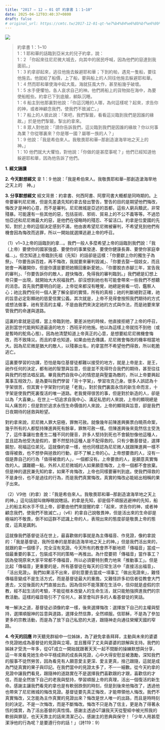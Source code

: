 ```yaml
---
title: "2017 – 12 – 01 QT 約拿書 1：1~10"
date: 2025-04-12T03:40:37+0800
draft: false
# original_url: https://cmtc.tw/2017-12-01-qt-%e7%b4%84%e6%8b%bf%e6%9b%b8-1%ef%bc%9a110
---
```


![](/images/qt.jpg)
> 約拿書 1：1\~10  
> 1：1 耶和華的話臨到亞米太的兒子約拿，說：  
> 1：2 「你起來往尼尼微大城去，向其中的居民呼喊，因為他們的惡達到我面前。」  
> 1：3 約拿卻起來，逃往他施去躲避耶和華；下到約帕，遇見一隻船，要往他施去。他就給了船價，上了船，要與船上的人同往他施去躲避耶和華。  
> 1：4 然而耶和華使海中起大風，海就狂風大作，甚至船幾乎破壞。  
> 1：5 水手便懼怕，各人哀求自己的神。他們將船上的貨物拋在海中，為要使船輕些。約拿已下到底艙，躺臥沉睡。  
> 1：6 船主到他那裏對他說：「你這沉睡的人哪，為何這樣呢？起來，求告你的神，或者神顧念我們，使我們不致滅亡。」  
> 1：7 船上的人彼此說：「來吧，我們掣籤，看看這災臨到我們是因誰的緣故。」於是他們掣籤，掣出約拿來。  
> 1：8 眾人對他說：「請你告訴我們，這災臨到我們是因誰的緣故？你以何事為業？你從哪裏來？你是哪一國？屬哪一族的人？」  
> 1：9 他說：「我是希伯來人。我敬畏耶和華─那創造滄海旱地之天上的　神。」  
> 1：10 他們就大大懼怕，對他說：「你做的是甚麼事呢？」他們已經知道他躲避耶和華，因為他告訴了他們。

**1. 經文誦讀**

**2.  今天默想經文**
拿 1：9 他說：「我是希伯來人。我敬畏耶和華─那創造滄海旱地之天上的　神。」

**3. 分享默想經文**
經文背景：約拿書、何西阿書、阿摩司書大概都是同時期的。上帝要審判尼尼微，但是先差遺先知約拿去發出警告，警告的目的是期望他們悔改，悔改才是神的心意，而不是審判。尼尼微城是亞述的首都，這些人窮兵黷武，非常殘暴。可能還有一些其他的惡，包括巫術、邪術、貿易上的不公不義等等。不過恐怕亞述和尼尼微最大的惡，是他們在侵略時的殘忍、不留活口。約拿是位愛國的先知，對於上帝的這個決定感到不滿，他由衷希望尼尼微被審判，不希望見到他們有機會因為悔改而逃罪，所以一開始就選擇逃避上帝的呼召。

（1）v1\~3上帝的話臨到約拿…。我們一般人多麼希望上帝的話臨到我們說：「我（上帝）要使你的國家強盛、要使你的事業發達、要使你健康長壽、要使你家庭幸福…」。但怎知道上帝臨到先祖（先知）的話卻是這樣：「你要獻上你的獨生子為祭」、「你要告訴百姓，再不悔改，我就要來審判毀滅」、「你要去娶一個妓女，而且她會一再離開你，但是你還是要把她贖回重新愛她」、「你要脫衣赤腳三年，宣告我的審判」、「你要告訴你的敵人，趕快悔改，免得我的審判臨到。」我們總是幻想上帝只要一出現，就開始大大祝福我們，卻沒想到祂也有可能會帶來一些我們不想聽的消息。首先我們要明白的是，上帝從來都沒有睡覺，祂總是俯看一切，鑑察人心；祂比我們任何一個人更了解全部的實情，所有的真相；祂的判斷絕對正確，祂的旨意必定彰顯祂的慈愛信實公義。其次就是，上帝不見得會按照我們期待的方式或想法做事，祂有至高的主權，不是由我們來決定祂的方式與作法，而是祂要來掌管我們的命運與道路。

這裏約拿就是這樣，當上帝臨到他，要差派他的時候，他直接拒絕了上帝的呼召，逃到當世代能夠知道最遠的地方：西班牙的他施。他以為這樣上帝就找不到他（或是暫時的鴕鳥心態）。因為他清楚知道上帝真正的心意，是想要給尼尼微機會悔改，而不致降災。而且約拿也知道，如果由他去傳講，尼尼微會悔改的機率相當地大。因為尼尼微是猶大的敵人，以殘暴出名，約拿當然不希望他們得救，所以乾脆逃亡。

這裏要學習的功課，恐怕是每位基督徒都難以接受的地方，就是上帝是主、是王，祂作任何的決定，都有祂的智慧與旨意，但是並不見得符合我們的期待，甚至往往與我們的想法唱反調。畢竟我們自我中心的情慾是與聖靈為敵的，所以上帝要興起萬事互相效力，是為要叫我們學習「背十字架」，學習攻克己身。很多人誤認為十字架很苦，但其實十字架對付的是「老我」，對於我們裏面永恆的新生命而言，十字架是使我們死裏復活的唯一道路。老我覺得很苦的事，但是對於新造的人，卻是以為「大喜樂」。在世上一切追求自我中心、滿足私慾的人來說，上帝的顯現總是叫人痛苦的；但是對於追求永恆生命價值的人來說，上帝的顯現與旨意，卻是我們日夜期待的拯救與盼望。

對約拿來說，尼尼微人罪大惡極，罪無可赦。就像幾年前陳進興撕票白曉燕命案，幾乎所有的人都堅持陳進興死有餘辜，罪無可赦一樣。但陳進興後來竟然信主受洗了，這件事讓社會產生二種不同的聲音，許多人堅持到死也不會饒恕像他這種人，並且認為他受洗是假的，要不然堅持這種人是不配得救的。只有少數基督徒，選擇饒恕，祝福這位弟兄。這就像約拿一樣，他也同樣認為尼尼微人就跟陳進興一樣不值得被救，也不想參與拯救的行動，卻不了解上帝的心。上帝想要救的人，沒有一個是靠自己的行為「值得被救的人」，一個都沒有。上帝要救的人，是願意真實悔改的人。講難聽一點，外邦人尼尼微城的人如果願意悔改，上帝一個都不會放棄。但是神的選民兼先知約拿，如果不肯悔改，上帝也同樣要審判到底。使我們得救的不是身份，也不是過往的行為，而是我們真實悔改。真實的悔改必能結出相稱的果子出來。

（2）V9他（約拿）說：「我是希伯來人。我敬畏耶和華─那創造滄海旱地之天上的神。」這句話就叫做睜眼說瞎話。約拿是先知，卻是個不順服逃避神的先知，船上的船主和水手不信上帝，卻要由他們來提醒約拿：「起來，求告你的神，或者神顧念我們，使我們不致滅亡。」（v6）約拿自己說敬畏神，但是活出來的生命卻是極端的不敬畏，倒不如這群不認識上帝的人，表現出來的態度卻是敬畏上帝的態度，這真是諷刺。

這就像我們基督徒活在世上，最喜歡做的事就是為主傳福音、作見證，像約拿說的：「我是基督徒，我所信奉的是那創造海旱地之天上的神。」但是我們活出來的，就跟約拿一個樣子，完全沒有見證。今天所有的教會界不斷地把「傳福音」當成一個最重要的事工，包裝成不同的策略一再推出。為什麼要把「傳福音」當作事工？因為發現原來大家平常都不傳福音，所以必須要特別費力地來「推動事工」。但是比起「傳福音」更重要的是，所有基督徒在每天的日常生活中「直接活出福音」、「活出見證」。我們如果活不出來，卻刻意要去當成一項事工「做出見證來」，難怪傳福音變成不是生活方式，而是基督徒最大的重擔。又難怪許多初信者從教會大門進去，又從後面的大門直接出去。因為信仰不能落實在生活中，信仰就是虛假的宗教，經不起生活的考驗，不能從根本改變人的生命生活，就只能勉強擠進我們的宗教活動。這樣的福音吸引不了任何人，甚至會叫許多的人看基督徒的笑話。

唯一解決之道，基督徒必須像約拿一樣，後來選擇悔改：選擇放下自己的主權與堅持，選擇順服神的旨意與道路，選擇全然信靠，全然順服。信耶穌，不是為了參加更多的宗教活動，而是為了放下自己私慾的大道，跟隨神走向通往榮耀天國的窄路。

**4. 今天的回應**
昨天聽見群組中一位姊妹，為了避免拿香拜拜，主動與未來的婆婆作見證她成為基督徒的見證與立場，並且獲得了丈夫與婆婆的諒解與支持。我們的姊妹才受洗一年多，從QT成立一開始就跟著天天一起不間斷的操練默想與分享，這一年來看見她生命中平穩成熟的成長與見證，心中大得安慰並被激勵，深知我們的服事不徒然勞苦，因為看見有人願意愛主更深、愛主更真，捨己跟隨，這就是成為門徒真實的果子與印記。在我們當中的見證太多了，不一一細數。從今天約拿的見證中讓我們看見，跟隨神的道路實在不是選擇我們喜歡跟的才跟，喜歡信的才信，而是全然放下自己的老我與堅持，學習順服上帝的真理，活出一個復活的新生命。感謝主讓我們看見約拿也是有軟弱跌倒的時刻，但是到後來他悔改了，透過他也帶來了尼尼微城的悔改見證。基督徒要先真正悔改，才能帶領他人悔改。我們不真實悔改，又怎能為主作真實的見證出來？悔改是世人唯一的出路，而且是時時刻刻的決定。不是一次悔改，而是不斷悔改。悔改不只是為了信主，更是為了得著永恆的獎賞，為了活出基督的真性情。感謝主透過QT讓我天天從聖經中被光照我的軟弱與罪惡，也天天靠主的話來清潔己心，感謝主的恩典與保守！「少年人用甚麼潔淨他的行為呢？是要遵行你的話！」（詩119：9）
